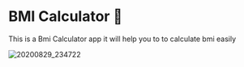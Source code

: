 


# BMI Calculator 💪

This is a Bmi Calculator app
it will help you to to calculate bmi easily


![20200829_234722](https://user-images.githubusercontent.com/68217907/91643579-252ac800-ea52-11ea-89ef-d82df8d6b7a7.gif)


